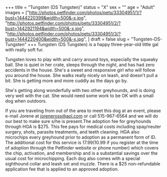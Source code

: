 +++
title = "Tungsten (DS Tungsten)"
status = "X"
sex = ""
age = "Adult"
images = ["http://photos.petfinder.com/photos/pets/33304951/1/?bust=1444220399&width=500&-x.jpg",
"http://photos.petfinder.com/photos/pets/33304951/2/?bust=1442921194&width=500&-x.jpg",
"http://photos.petfinder.com/photos/pets/33304951/3/?bust=1444220400&width=500&-x.jpg",
]
draft = false
slug = "Tungsten-DS-Tungsten"
+++
Tungsten (DS Tungsten) is a happy three-year-old little gal with really soft fur.

Tungsten loves to play with and carry around toys, especially the squeaky ball. She is quiet in her crate, sleeps through the night, and has had zero accidents in the house. She's a sweet and responsive girl who will follow you around the house. She walks really nicely on leash, and doesn't pull a bit. She is getting more and more cuddly as the days go by.

 She's getting along wonderfully with two other greyhounds, and is doing very well with the cat. She would need some work to be OK with a small dog when outdoors.

If you are traveling from out of the area to meet this dog at an event, please e-mail Jorene at joreneross@aol.com or call 515-967-6564 and we will do our best to make sure s/he is present.The adoption fee for greyhounds through HGA is $275. This fee pays for medical costs including spay/neuter surgery, shots, parasite treatments, and teeth cleaning. HGA also microchips every greyhound prior to adoption as a permanent form of ID. The additional cost for this service is $17.99 ($10.99 if you register at the time of adoption through the Petfinder website or phone number) which covers the chip, activation, and membership and is a substantial savings over the usual cost for microchipping. Each dog also comes with a special sighthound collar and leash set and muzzle. There is a $25 non-refundable application fee that is applied to an approved adoption.
